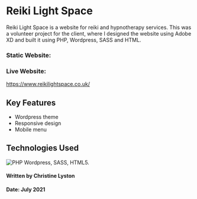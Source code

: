 # Reiki Light Space

Reiki Light Space is a website for reiki and hypnotherapy services. This was a volunteer project for the client, where I designed the website using Adobe XD and built it using PHP, Wordpress, SASS and HTML.

### Static Website: 



### Live Website:
https://www.reikilightspace.co.uk/

## Key Features

- Wordpress theme
- Responsive design
- Mobile menu

## Technologies Used

![PHP](https://img.shields.io/badge/-PHP-blueviolet) Wordpress, SASS, HTML5.

#### Written by Christine Lyston
#### Date: July 2021
